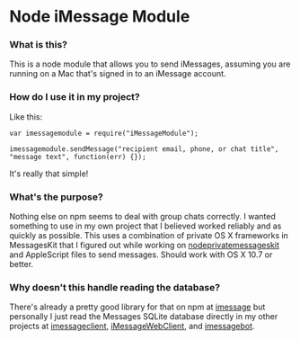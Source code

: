 # Node iMessage Module

### What is this?
This is a node module that allows you to send iMessages, assuming you are running on a Mac that's signed in to an iMessage account.

### How do I use it in my project?

Like this:
```
var imessagemodule = require("iMessageModule");

imessagemodule.sendMessage("recipient email, phone, or chat title", "message text", function(err) {});
```

It's really that simple!

### What's the purpose?
Nothing else on npm seems to deal with group chats correctly. I wanted something to use in my own project that I believed worked reliably and as quickly as possible. This uses a combination of private OS X frameworks in MessagesKit that I figured out while working on [nodeprivatemessageskit](https://github.com/CamHenlin/nodeprivatemessageskit) and AppleScript files to send messages. Should work with OS X 10.7 or better.

### Why doesn't this handle reading the database?
There's already a pretty good library for that on npm at [imessage](https://www.npmjs.com/package/imessage) but personally I just read the Messages SQLite database directly in my other projects at [imessageclient](https://github.com/CamHenlin/imessageclient), [iMessageWebClient](https://github.com/CamHenlin/iMessageWebClient), and [imessagebot](https://github.com/CamHenlin/imessagebot).